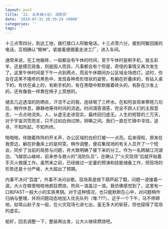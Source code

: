 ```yaml
---
layout: post
title: '22. 五羊城小记: 消防员'
date: '2019-07-31 20:39:24 +0800'
categories: ''
tags: ''
---
```


十三点零四分，到达工地，拨打接口人阿敏电话。十三点零六分，接到阿敏回拨的电话，互相确认“眼神”。紧接着便跟着走进工厂，进入车间。



通常来说，在工地搬砖，一般都会有午休的时间，至于午休时是刷手机，放五彩羊，还是摸花斑鱼，则是因人而异。凡事都会有个但是，奇怪的事情又再次发生了。这里午休时间是下午一点到两点，而且午休期间办公区域全场熄灯。这时，你会在这黑不隆咚的黑色中，发现各种奇形怪状的姿势，有躺在折叠床的，有钻入桌下的，有伏在桌上的，有刷手机的，有在黑暗中默默搬着砖头的，有卧在沙发上的，还有像我一样靠在椅子上冥想的。



褪去几近透湿的防晒衣，汗流不止的我，连续喝了三杯水。在和阿良简单寒暄几句后，稍作休息，静静地等待时间的流逝。时间滴答滴答，完全不顾人们的主观意志，一点点地流失。人，从虚无走进现实，最终回归虚无。人生的短暂的三万天，对于宇宙洪荒而言，只不过如白驹过隙，转瞬之间。我们一直在忙碌中寻找，追寻，不知所起，不知所终。



啪啪啪，伴随着阵阵的开关声，办公区域的白织灯被一一点亮。后来得知，原来在我旁边，躺在折叠床上的是阿雯。稍作调整，便召集现场的有关人员开了一个短会，同步了当前的局势与问题，并大致明确了接下来的分工。作为一名跨越江河湖泊，飞越崇山峻岭，前来参与救火的“消防队员”，在确认了“火灾现场”后就开始着手灭火救援工作。虽然来之前，已经做过一定量的预演和技能储备工作，但现场的形势还是十分严峻，大大超出了预期。



内事不决问“百度”，外事不决问谷歌。现场真是按下葫芦起了瓢，问题一波接着一波。大火在噼里啪啦地疯狂燃烧，热风一浪盖过一浪。我仿佛感觉到了，这里有一口和FAST一般大小的玄铁黑锅。对于这种情况，也只能默默在心中，对问题稍作归纳与整理，并将问题动态地加入优先队列（堆:???）。近乎一个下午，马不停蹄地，如常山赵子龙一般，在火灾现场七进七出，虽无多大的斩获，但也探得了现场的虚实。



蛤虾，回去调整一下，整装再出发，让大火继续燃烧吧。


